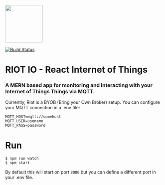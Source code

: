 <img src='https://github.com/jarrettgreen/riot-io/blob/master/logo.png?raw=true' height=120/>

[![Build Status](https://travis-ci.org/jarrettgreen/riot-io.svg?branch=develop)](https://travis-ci.org/jarrettgreen/riot-io)
# RIOT IO - React Internet of Things
### A MERN based app for monitoring and interacting with your Internet of Things Things via MQTT.

Currently, Riot is a BYOB (Bring your Own Broker) setup. You can configure your MQTT connection in a .env file:

```
MQTT_HOST=mqtt://somehost
MQTT_USER=usename
MQTT_PASS=password

```

# Run
```
$ npm run watch
$ npm start
```

By default this will start on port `8080` but you can define a different port in your .env file.
